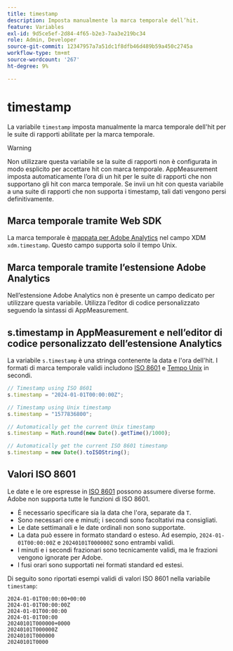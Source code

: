 ```yaml
---
title: timestamp
description: Imposta manualmente la marca temporale dell’hit.
feature: Variables
exl-id: 9d5ce5ef-2d84-4f65-b2e3-7aa3e219bc34
role: Admin, Developer
source-git-commit: 12347957a7a51dc1f8dfb46d489b59a450c2745a
workflow-type: tm+mt
source-wordcount: '267'
ht-degree: 9%

---
```


# timestamp

La variabile `timestamp` imposta manualmente la marca temporale dell&#39;hit per le suite di rapporti abilitate per la marca temporale.

>[!WARNING]
>
>Non utilizzare questa variabile se la suite di rapporti non è configurata in modo esplicito per accettare hit con marca temporale. AppMeasurement imposta automaticamente l’ora di un hit per le suite di rapporti che non supportano gli hit con marca temporale. Se invii un hit con questa variabile a una suite di rapporti che non supporta i timestamp, tali dati vengono persi definitivamente.

## Marca temporale tramite Web SDK

La marca temporale è [mappata per Adobe Analytics](https://experienceleague.adobe.com/docs/analytics/implementation/aep-edge/xdm-var-mapping.html) nel campo XDM `xdm.timestamp`. Questo campo supporta solo il tempo Unix.

## Marca temporale tramite l’estensione Adobe Analytics

Nell’estensione Adobe Analytics non è presente un campo dedicato per utilizzare questa variabile. Utilizza l’editor di codice personalizzato seguendo la sintassi di AppMeasurement.

## s.timestamp in AppMeasurement e nell’editor di codice personalizzato dell’estensione Analytics

La variabile `s.timestamp` è una stringa contenente la data e l&#39;ora dell&#39;hit. I formati di marca temporale validi includono [ISO 8601](https://en.wikipedia.org/wiki/ISO_8601) e [Tempo Unix](https://en.wikipedia.org/wiki/Unix_time) in secondi.

```js
// Timestamp using ISO 8601
s.timestamp = "2024-01-01T00:00:00Z";

// Timestamp using Unix timestamp
s.timestamp = "1577836800";

// Automatically get the current Unix timestamp
s.timestamp = Math.round(new Date().getTime()/1000);

// Automatically get the current ISO 8601 timestamp
s.timestamp = new Date().toISOString();
```

## Valori ISO 8601

Le date e le ore espresse in [ISO 8601](https://en.wikipedia.org/wiki/ISO_8601) possono assumere diverse forme. Adobe non supporta tutte le funzioni di ISO 8601.

* È necessario specificare sia la data che l&#39;ora, separate da `T`.
* Sono necessari ore e minuti; i secondi sono facoltativi ma consigliati.
* Le date settimanali e le date ordinali non sono supportate.
* La data può essere in formato standard o esteso. Ad esempio, `2024-01-01T00:00:00Z` e `20240101T000000Z` sono entrambi validi.
* I minuti e i secondi frazionari sono tecnicamente validi, ma le frazioni vengono ignorate per Adobe.
* I fusi orari sono supportati nei formati standard ed estesi.

Di seguito sono riportati esempi validi di valori ISO 8601 nella variabile `timestamp`:

```text
2024-01-01T00:00:00+00:00
2024-01-01T00:00:00Z
2024-01-01T00:00:00
2024-01-01T00:00
20240101T000000+0000
20240101T000000Z
20240101T000000
20240101T0000
```
